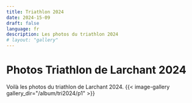 ```yaml
---
title: Triathlon 2024
date: 2024-15-09
draft: false
language: fr
description: Les photos du triathlon 2024
# layout: "gallery"
---
```

# Photos Triathlon de Larchant 2024
Voilà les photos du triathlon de Larchant 2024.
{{< image-gallery gallery_dir="/album/tri2024/p1" >}}

